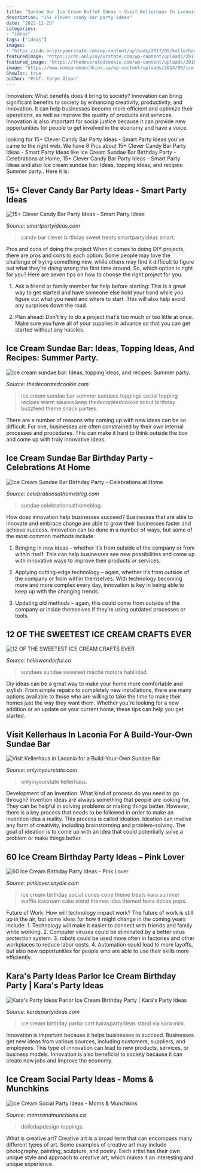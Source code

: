 ```yaml
---
title: "Sundae Bar Ice Cream Buffet Ideas ~ Visit Kellerhaus In Laconia For A Build-your-own Sundae Bar"
description: "15+ clever candy bar party ideas"
date: "2022-11-29"
categories:
- "ideas"
tags: ["ideas"]
images:
- "https://cdn.onlyinyourstate.com/wp-content/uploads/2017/05/kellerhaus12.jpg"
featuredImage: "https://cdn.onlyinyourstate.com/wp-content/uploads/2017/05/kellerhaus12.jpg"
featured_image: "https://thedecoratedcookie.com/wp-content/uploads/2016/06/ice-cream4.jpg"
image: "https://www.momsandmunchkins.ca/wp-content/uploads/2014/09/ice-cream-social-invite.jpg"
ShowToc: true
author: "Prof. Taryn Olson"
---
```



Innovation: What benefits does it bring to society?
Innovation can bring significant benefits to society by enhancing creativity, productivity, and innovation. It can help businesses become more efficient and optimize their operations, as well as improve the quality of products and services. Innovation is also important for social justice because it can provide new opportunities for people to get involved in the economy and have a voice.

	

		
looking for 15+ Clever Candy Bar Party Ideas - Smart Party Ideas you've came to the right web. We have 8 Pics about 15+ Clever Candy Bar Party Ideas - Smart Party Ideas like Ice Cream Sundae Bar Birthday Party - Celebrations at Home, 15+ Clever Candy Bar Party Ideas - Smart Party Ideas and also Ice cream sundae bar: Ideas, topping ideas, and recipes: Summer party.. Here it is:
		
    
## 15+ Clever Candy Bar Party Ideas - Smart Party Ideas

<img loading=lazy src="https://i2.wp.com/smartpartyideas.com/wp-content/uploads/2019/02/15-epic-candy-bar-ideas.png?resize=750%2C1500&amp;ssl=1" onerror="this.onerror=null;this.src='https://tse1.mm.bing.net/th?id=OIP.222o25mDiGY4LTP-LVZYgwHaO0&amp;pid=15.1';" alt="15+ Clever Candy Bar Party Ideas - Smart Party Ideas">

_Source: smartpartyideas.com_

>candy bar clever birthday sweet treats smartpartyideas smart. 

	

Pros and cons of doing the project
When it comes to doing DIY projects, there are pros and cons to each option. Some people may love the challenge of trying something new, while others may find it difficult to figure out what they're doing wrong the first time around.  So, which option is right for you? Here are seven tips on how to choose the right project for you.
1) Ask a friend or family member for help before starting: This is a great way to get started and have someone else hold your hand while you figure out what you need and where to start. This will also help avoid any surprises down the road.

2) Plan ahead: Don't try to do a project that's too much or too little at once. Make sure you have all of your supplies in advance so that you can get started without any hassles.

    
## Ice Cream Sundae Bar: Ideas, Topping Ideas, And Recipes: Summer Party.

<img loading=lazy src="https://thedecoratedcookie.com/wp-content/uploads/2016/06/ice-cream4.jpg" onerror="this.onerror=null;this.src='https://tse4.mm.bing.net/th?id=OIP.RJXsYAqJehKSbaOvuMJnDwHaHT&amp;pid=15.1';" alt="Ice cream sundae bar: Ideas, topping ideas, and recipes: Summer party.">

_Source: thedecoratedcookie.com_

>ice cream sundae bar summer sundaes toppings social topping recipes warm sauces keep thedecoratedcookie scout birthday buzzfeed theme snack parties. 

	

There are a number of reasons why coming up with new ideas can be so difficult. For one, businesses are often constrained by their own internal processes and procedures. This can make it hard to think outside the box and come up with truly innovative ideas.

    
## Ice Cream Sundae Bar Birthday Party - Celebrations At Home

<img loading=lazy src="https://celebrationsathomeblog.com/wp-content/uploads/2010/02/ice-cream-sundae-table1-2-630x787.jpg" onerror="this.onerror=null;this.src='https://tse3.mm.bing.net/th?id=OIP.bVwc34MGpKfmmt27bcGwEAHaJQ&amp;pid=15.1';" alt="Ice Cream Sundae Bar Birthday Party - Celebrations at Home">

_Source: celebrationsathomeblog.com_

>sundae celebrationsathomeblog. 

	

How does innovation help businesses succeed?
Businesses that are able to innovate and embrace change are able to grow their businesses faster and achieve success. Innovation can be done in a number of ways, but some of the most common methods include:
1. Bringing in new ideas – whether it’s from outside of the company or from within itself. This can help businesses see new possibilities and come up with innovative ways to improve their products or services.

2. Applying cutting-edge technology – again, whether it’s from outside of the company or from within themselves. With technology becoming more and more complex every day, innovation is key in being able to keep up with the changing trends.

3. Updating old methods – again, this could come from outside of the company or inside themselves if they’re using outdated processes or tools.

    
## 12 OF THE SWEETEST ICE CREAM CRAFTS EVER

<img loading=lazy src="https://www.hellowonderful.co/ckfinder/userfiles/images/79a7c249a3cb51d7d91ee3e2ba37e9d9.jpg" onerror="this.onerror=null;this.src='https://tse3.mm.bing.net/th?id=OIP.Q9ugJJJPcBKksL0GJIOStAHaKm&amp;pid=15.1';" alt="12 OF THE SWEETEST ICE CREAM CRAFTS EVER">

_Source: hellowonderful.co_

>sundaes sundae sweetest mâché motora habilidad. 

	

Diy ideas can be a great way to make your home more comfortable and stylish. From simple repairs to completely new installations, there are many options available to those who are willing to take the time to make their homes just the way they want them. Whether you're looking for a new addition or an update on your current home, these tips can help you get started.

    
## Visit Kellerhaus In Laconia For A Build-Your-Own Sundae Bar

<img loading=lazy src="https://cdn.onlyinyourstate.com/wp-content/uploads/2017/05/kellerhaus12.jpg" onerror="this.onerror=null;this.src='https://tse3.mm.bing.net/th?id=OIP.Z7CB9seyWZk_t1ZDZZG2RAHaFj&amp;pid=15.1';" alt="Visit Kellerhaus in Laconia for a Build-Your-Own Sundae Bar">

_Source: onlyinyourstate.com_

>onlyinyourstate kellerhaus. 

	

Development of an Invention: What kind of process do you need to go through?
Invention ideas are always something that people are looking for. They can be helpful in solving problems or making things better. However, there is a key process that needs to be followed in order to make an invention idea a reality. This process is called ideation. Ideation can involve any form of creativity, including brainstorming and problem-solving. The goal of ideation is to come up with an idea that could potentially solve a problem or make things better.

    
## 60 Ice Cream Birthday Party Ideas – Pink Lover

<img loading=lazy src="https://pinklover.snydle.com/files/2016/10/ice-cream-birthday-party-food-idea.jpg" onerror="this.onerror=null;this.src='https://tse3.mm.bing.net/th?id=OIP.Ii-4Ob7QiQV0UAuTk8Aa0gHaLH&amp;pid=15.1';" alt="60 Ice Cream Birthday Party Ideas – Pink Lover">

_Source: pinklover.snydle.com_

>ice cream birthday social cones cone theme treats kara summer waffle icecream cake stand themes idea themed festa doces pops. 

	

Future of Work: How will technology impact work?
The future of work is still up in the air, but some ideas for how it might change in the coming years include: 1. Technology will make it easier to connect with friends and family while working. 
2. Computer viruses could be eliminated by a better virus protection system. 
3. robots could be used more often in factories and other workplaces to reduce labor costs. 
4. Automation could lead to more layoffs, but also new opportunities for people who are able to use their skills more efficiently.

    
## Kara&#039;s Party Ideas Parlor Ice Cream Birthday Party | Kara&#039;s Party Ideas

<img loading=lazy src="http://karaspartyideas.com/wp-content/uploads/2016/02/Ice-Cream-Parlor-Birthday-Party-via-Karas-Party-Ideas-KarasPartyIdeas.com2_.jpeg" onerror="this.onerror=null;this.src='https://tse1.mm.bing.net/th?id=OIP.IkwJeQADCeEqwEHG3QElAwHaLH&amp;pid=15.1';" alt="Kara&#039;s Party Ideas Parlor Ice Cream Birthday Party | Kara&#039;s Party Ideas">

_Source: karaspartyideas.com_

>ice cream birthday parlor cart karaspartyideas stand via kara mini. 

	

Innovation is important because it helps businesses to succeed. Businesses get new ideas from various sources, including customers, suppliers, and employees. This type of innovation can lead to new products, services, or business models. Innovation is also beneficial to society because it can create new jobs and improve the economy.

    
## Ice Cream Social Party Ideas - Moms &amp; Munchkins

<img loading=lazy src="https://www.momsandmunchkins.ca/wp-content/uploads/2014/09/ice-cream-social-invite.jpg" onerror="this.onerror=null;this.src='https://tse2.mm.bing.net/th?id=OIP.ink3iFrtUEwpbGDhqrH0CgHaE5&amp;pid=15.1';" alt="Ice Cream Social Party Ideas - Moms &amp; Munchkins">

_Source: momsandmunchkins.ca_

>dolledupdesign toppings. 

	

What is creative art?
Creative art is a broad term that can encompass many different types of art. Some examples of creative art may include photography, painting, sculpture, and poetry. Each artist has their own unique style and approach to creative art, which makes it an interesting and unique experience.

